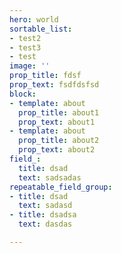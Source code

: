 ```yaml
---
hero: world
sortable_list:
- test2
- test3
- test
image: ''
prop_title: fdsf
prop_text: fsdfdsfsd
block:
- template: about
  prop_title: about1
  prop_text: about1
- template: about
  prop_title: about2
  prop_text: about2
field_:
  title: dsad
  text: sadsadas
repeatable_field_group:
- title: dsad
  text: sadasd
- title: dsadsa
  text: dasdas

---
```

